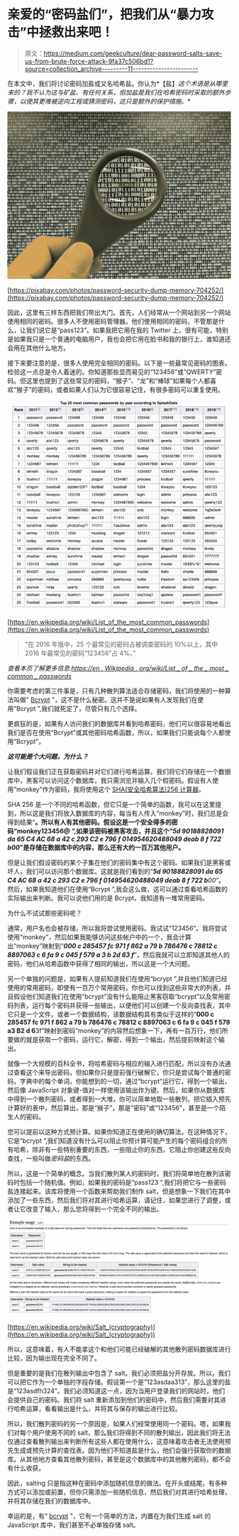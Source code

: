 # 亲爱的“密码盐们”，把我们从“暴力攻击”中拯救出来吧！

> 原文：<https://medium.com/geekculture/dear-password-salts-save-us-from-brute-force-attack-9fa37c506bd1?source=collection_archive---------11----------------------->

在本文中，我们将讨论密码加盐或又名哈希盐。你认为*【盐】*这个术语是从哪里来的？我不认为这与矿盐、有任何关系，但***加盐是我们在哈希密码时采取的额外步骤，以使其更难被逆向工程或猜测密码，这只是额外的保护措施*。**

![](img/f8c09b342ffd99b0905d8e8bd1106bb8.png)

[https://pixabay.com/photos/password-security-dump-memory-704252/](https://pixabay.com/photos/password-security-dump-memory-704252/)

因此，这里有三样东西把我们带出大门。首先，人们经常从一个网站到另一个网站使用相同的密码。很多人不使用密码管理器。他们使用相同的密码，不管那是什么，让我们说它是“pass123”。如果我把它用在我的 Twitter 上，很有可能，特别是如果我只是一个普通的电脑用户，我也会把它用在脸书和我的银行上，谁知道还会用在其他什么地方。

接下来要注意的是，很多人使用完全相同的密码。以下是一些最常见密码的图表。检验这一点总是令人着迷的。你知道那些显而易见的“123456”或“QWERTY”密码。但这里也提到了这些常见的密码，“猴子”、“龙”和“棒球”如果每个人都喜欢“猴子”的密码，或者如果人们认为它很容易记住，有很多密码可以重复使用。

![](img/86799d2ab94dc299f3c9bb7be9b05e45.png)

[https://en.wikipedia.org/wiki/List_of_the_most_common_passwords](https://en.wikipedia.org/wiki/List_of_the_most_common_passwords)

> “在 2016 年版中，25 个最常见的密码占被调查密码的 10%以上，其中 2016 年最常见的密码“123456”占 4%。”

*查看本页了解更多信息:*[*https://en . Wikipedia . org/wiki/List _ of _ the _ most _ common _ passwords*](https://en.wikipedia.org/wiki/List_of_the_most_common_passwords)

你需要考虑的第三件事是，只有几种散列算法适合存储密码，我们将使用的一种算法叫做" [Bcrypt](https://en.wikipedia.org/wiki/Bcrypt) "，这不是什么秘密。这并不是说如果有人发现我们在使用“Bcrypt ”,我们就死定了，尽管只有几个选择。

更疯狂的是，如果有人访问我们的数据库并看到哈希密码，他们可以很容易地看出我们是否在使用“Bcrypt”或其他密码哈希函数，所以，如果我们只能说每个人都使用“Bcrypt”。

***这可能是个大问题，为什么？***

让我们假设我们正在获取密码并对它们进行哈希运算。我们将它们存储在一个数据库中，黑客可以访问这个数据库，我只需浏览并输入几个假密码。假设有人使用“monkey”作为密码，我将使用这个 [SHA(安全哈希算法)256 计算器](https://xorbin.com/tools/sha256-hash-calculator)。

SHA 256 是一个不同的哈希函数，但它只是一个简单的函数，我可以在这里提到，所以这是我们将放入数据库的内容，每当有人传入“monkey”时，我们总是会得到结果“**。所以有人有其他密码。假设这是一个安全得多的密码“monkey123456@ ”,如果该密码被黑客攻击，并且这个“***5d 90188828091 da 65 C4 AC 68 a 42 c 293 C2 e 796 f 014954620488049 deab 8 f 722 b****00*”是存储在数据库中的内容，那么还有大约一百万其他用户。**

但是让我们假设密码的某个子集在他们的密码集中有这个密码。如果我们是黑客或坏人，我们可以访问那个数据库。这就是我们看到的“***5d 90188828091 da 65 C4 AC 68 a 42 c 293 C2 e 796 f 014954620488049 deab 8 f 722 b****00*”。然后，如果我知道他们在使用“Bcrypt ”,我会这么做，这可以通过查看哈希函数的实际输出来判断。我可以说他们用的是 Bcrypt，我知道有一堆常用密码。

为什么不试试那些密码呢？

通常，用户名也会被存储，所以我将尝试使用密码。我试试“123456”。我将尝试使用“monkey”，然后如果我能够访问这些帐户中的一个，我会计算出“monkey”映射到“***000 c 285457 fc 971 f 862 a 79 b 786476 c 78812 c 8897063 c 6 fa 9 c 045 f 579 a 3 b 2d 63 f***”，然后我就可以立即知道其他人的密码，他们从哈希函数中获得了相同的输出，所以这是一个大问题。

另一个单独的问题是，如果有人提前知道我们在使用“bcrypt ”,并且他们知道已经使用的常用密码，即使有一百万个常用密码，你也可以找到这些非常大的列表，并且假设他们知道我们在使用“bcrypt”没有什么能阻止黑客窃取“bcrypt”以及常用密码列表，运行每个密码并获得一些输出，以便他们可以创建一个反向查找表，其中它只是一个文件，或者一个数据结构，该数据结构具有类似于这样的“**000 c 285457 fc 971 f 862 a 79 b 786476 c 78812 c 8897063 c 6 fa 9 c 045 f 579 a3 B2 d 6**3f”映射到密码“monkey”的内容然后想象一下，再有一百万行，他们所要做的就是获取一个密码，运行它，解密，得到一个输出，然后提前映射这个输出。

就像一个大规模的百科全书，将哈希密码与相应的输入进行匹配，所以没有办法通过查看这个来导出密码，但如果你只是提前强行破解它，你只是尝试每个普通的密码，字典中的每个单词，你能想到的一切，通过“bcrypt”运行它，得到一个输出，然后像 JavaScript 对象键-值对一样使用该输出作为键。然后，如果你从数据库中得到一个散列密码，或者得到一大堆，你可以简单地取一些散列，把它插入预先计算好的表中，然后算出，那是“猴子”，那是“密码”或“123456”，甚至是一个陌生人的密码。

您可以提前以这种方式预计算。如果你知道正在使用的确切算法，在这种情况下，它是“bcrypt ”,我们知道没有什么可以阻止你预计算可能产生的每个密码组合的所有哈希，除非有一些特别重要的东西，一些阻止你的东西，它阻止你创建这些反向查找，一些叫做*密码盐*的东西。

所以，这是一个简单的概念。当我们散列某人的密码时，我们将简单地在散列该密码时包括一个随机值。例如，如果我的密码是“pass123 ”,我们将把它与一些密码盐连接起来。该库将使用一个函数来帮助我们制作 salt，但是想象一下我们在其中添加了一些东西，然后我们将对其进行哈希运算，请记住，如果您进行了调整，或者让它改变了输入，那么您将得到一个完全不同的输出。

![](img/c9722f2873f112688f05c83200b78427.png)

[https://en.wikipedia.org/wiki/Salt_(cryptography)](https://en.wikipedia.org/wiki/Salt_(cryptography))

所以，这意味着，有人不能拿这个和他们可能已经破解的其他散列密码数据库进行比较，因为输出现在完全不同了。

但是重要的是我们在散列输出中包含了 salt。我们必须把盐分开存放。所以，我们可以把它作为一个单独的字段存储。假设第一个是“123asdaa313”，那么这里的盐是“123asdfh324”。我们必须知道这一点，因为当用户登录我们的网站时，他们会提供自己的密码。我们将 salt 重新添加到他们的密码中，然后我们需要对其进行哈希运算，看看输出是什么，并将其与保存的输出进行比较。

所以，我们散列密码的另一个原因是，如果人们经常使用同一个密码。嗯，如果我们对每个用户使用不同的 salt，那么我们将得到不同的散列输出，因此我们将无法仅通过查看散列输出来判断所有这些人都在使用什么，这意味着攻击者无法使用预先生成或预先计算的查找表。因为他们不知道盐是什么，他们会强行获取你的数据库。从其他地方查看其他散列密码，甚至是这个数据库中的其他散列密码，都不会有什么收获。

因此，salting 只是指这种在密码中添加随机信息的做法。在开头或结尾，有多种方式可以添加或前置，但你只需添加一些随机信息，然后我们对其进行哈希处理，并将其存储在我们的数据库中。

幸运的是，有“ [bcrypt](https://github.com/kelektiv/node.bcrypt.js#readme) ”，它有一个简单的方法，内置在为我们生成 salt 的 JavaScript 库中，我们甚至不必单独存储 salt。